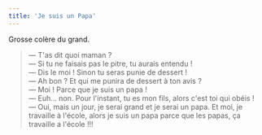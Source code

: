 ```yaml
---
title: 'Je suis un Papa'
---
```


Grosse colère du grand.

<!-- more -->

> — T'as dit quoi maman ?  
> — Si tu ne faisais pas le pitre, tu aurais entendu !  
> — Dis le moi ! Sinon tu seras punie de dessert !  
> — Ah bon ? Et qui me punira de dessert à ton avis ?  
> — Moi ! Parce que je suis un papa !  
> — Euh… non. Pour l'instant, tu es mon fils, alors c'est toi qui obéis !  
> — Oui, mais un jour, je serai grand et je serai un papa. Et moi, je travaille à l'école, alors je suis un papa parce que les papas, ça travaille a l'école !!!
